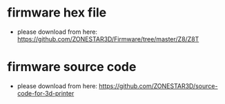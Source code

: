 # firmware hex file
- please download from here: https://github.com/ZONESTAR3D/Firmware/tree/master/Z8/Z8T

# firmware source code
- please download from here: https://github.com/ZONESTAR3D/source-code-for-3d-printer